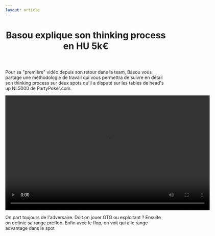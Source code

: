 ```yaml
---
layout: article
---
```


<header class="header">
  <h1>Basou explique son thinking process en HU 5k€</h1>
</header>
<div class="body">
<p>Pour sa "première" vidéo depuis son retour dans la team, Basou vous partage une méthodologie de travail qui vous permettra de suivre en détail son thinking process sur deux spots qu'il a disputé sur les tables de head's up NL5000 de PartyPoker.com.</p>
<video controls="" src="http://videos.poker-academie.com/videos/Basou_NL5K.mp4" width="640" height="360" class="note-video-clip"></video>
<p>On part toujours de l'adversaire. Doit on jouer GTO ou exploitant ? Ensuite on definie sa range preflop. Enfin avec le flop, on voit qui à le range advantage dans le spot</p>
</div>
